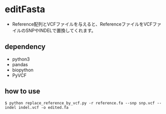 editFasta
===============
* Reference配列とVCFファイルを与えると、ReferenceファイルをVCFファイルのSNPやINDELで置換してくれます。

## dependency
* python3
* pandas
* biopython
* PyVCF

## how to use
```
$ python replace_reference_by_vcf.py -r reference.fa --snp snp.vcf --indel indel.vcf -o edited.fa
```

